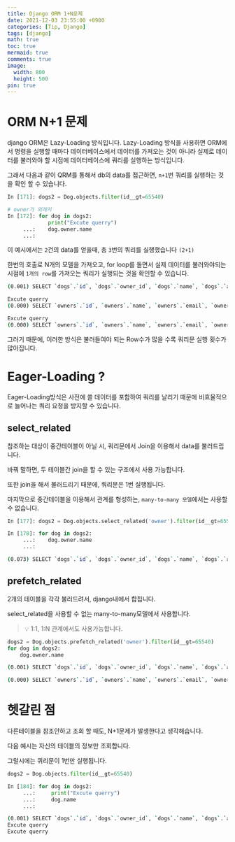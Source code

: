 ```yaml
---
title: Django ORM 1+N문제
date: 2021-12-03 23:55:00 +0900
categories: [Tip, Django]
tags: [django]
math: true
toc: true
mermaid: true
comments: true
image:
  width: 800
  height: 500
pin: true
---
```


# ORM N+1 문제
django ORM은 Lazy-Loading 방식입니다. Lazy-Loading 방식을 사용하면 ORM에서 명령을 실행할 때마다 데이터베이스에서 데이터를 가져오는 것이 아니라 실제로 데이터를 불러와야 할 시점에 데이터베이스에 쿼리를 실행하는 방식입니다.

그래서 다음과 같이 QRM를 통해서 db의 data를 접근하면, `n+1`번 쿼리를 실행하는 것을 확인 할 수 있습니다. 


```python
In [171]: dogs2 = Dog.objects.filter(id__gt=65540)

# owner가 외레키
In [172]: for dog in dogs2:
             print("Excute querry")
     ...:    dog.owner.name
     ...:
```

이 예시에서는 `2`건의 data를 얻을때, 총 `3`번의 쿼리를 실행했습니다 `(2+1)`

한번의 호출로 N개의 모델을 가져오고, for loop를 돌면서 실제 데이터를 불러와야되는 시점에 `1개의 row`를 가져오는 쿼리가 실행되는 것을 확인할 수 있습니다.


```bash
(0.001) SELECT `dogs`.`id`, `dogs`.`owner_id`, `dogs`.`name`, `dogs`.`age` FROM `dogs` WHERE `dogs`.`id` > 65540; args=(65540,)

Excute querry
(0.000) SELECT `owners`.`id`, `owners`.`name`, `owners`.`email`, `owners`.`age` FROM `owners` WHERE `owners`.`id` = 17 LIMIT 21; args=(17,)

Excute querry
(0.000) SELECT `owners`.`id`, `owners`.`name`, `owners`.`email`, `owners`.`age` FROM `owners` WHERE `owners`.`id` = 17 LIMIT 21; args=(17,)
```

그러기 때문에, 이러한 방식은 불러들여야 되는 Row수가 많을 수록 쿼리문 실행 횟수가 많아집니다.


# Eager-Loading ?
Eager-Loading방식은 사전에 쓸 데이터를 포함하여 쿼리를 날리기 때문에 비효율적으로 늘어나는 쿼리 요청을 방지할 수 있습니다.

## select_related
참조하는 대상이 중간테이블이 아닐 시, 쿼리문에서 Join을 이용해서 data를 불러드립니다.

바꿔 말하면, 두 테이블간 join을 할 수 있는 구조에서 사용 가능합니다.

또한 join을 해서 불러드리기 때문에, 쿼리문은 1번 실행됩니다.

마지막으로 중간테이블을 이용해서 관계를 형성하는, `many-to-many 모델`에서는 사용할 수 없습니다.

```python
In [177]: dogs2 = Dog.objects.select_related('owner').filter(id__gt=65540)

In [178]: for dog in dogs2:
     ...:    dog.owner.name
     ...:
```

```bash
(0.073) SELECT `dogs`.`id`, `dogs`.`owner_id`, `dogs`.`name`, `dogs`.`age`, `owners`.`id`, `owners`.`name`, `owners`.`email`, `owners`.`age` FROM `dogs` INNER JOIN `owners` ON (`dogs`.`owner_id` = `owners`.`id`) WHERE `dogs`.`id` > 65540; args=(65540,)
```

## prefetch_related
2개의 테이블을 각각 불러드려서, django내에서 합칩니다.

select_related을 사용할 수 없는 many-to-many모델에서 사용합니다.

> 💡 1:1, 1:N 관계에서도 사용가능합니다.

```python
dogs2 = Dog.objects.prefetch_related('owner').filter(id__gt=65540)
for dog in dogs2:
    dog.owner.name
```
```bash
(0.001) SELECT `dogs`.`id`, `dogs`.`owner_id`, `dogs`.`name`, `dogs`.`age` FROM `dogs` WHERE `dogs`.`id` > 65540; args=(65540,)

(0.000) SELECT `owners`.`id`, `owners`.`name`, `owners`.`email`, `owners`.`age` FROM `owners` WHERE `owners`.`id` IN (17); args=(17,)
```

# 헷갈린 점
다른테이블을 참조안하고 조회 할 때도, N+1문제가 발생한다고 생각해습니다.

다음 예시는 자신의 테이블의 정보만 조회합니다.

그럴시에는 쿼리문이 1번만 실행됩니다.
```python
dogs2 = Dog.objects.filter(id__gt=65540)

In [184]: for dog in dogs2:
     ...:     print("Excute querry")
     ...:     dog.name
     ...:
```

```bash
(0.001) SELECT `dogs`.`id`, `dogs`.`owner_id`, `dogs`.`name`, `dogs`.`age` FROM `dogs` WHERE `dogs`.`id` > 65540; args=(65540,)
Excute querry
Excute querry
```
